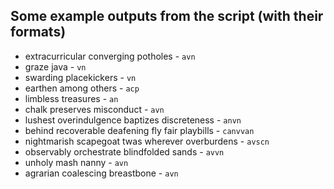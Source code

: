 ## Some example outputs from the script (with their formats)
* extracurricular converging potholes - `avn`
* graze java - `vn`
* swarding placekickers - `vn`
* earthen among others - `acp`
* limbless treasures - `an`
* chalk preserves misconduct - `avn`
* lushest overindulgence baptizes discreteness - `anvn`
* behind recoverable deafening fly fair playbills - `canvvan`
* nightmarish scapegoat twas wherever overburdens - `avscn`
* observably orchestrate blindfolded sands - `avvn`
* unholy mash nanny - `avn`
* agrarian coalescing breastbone - `avn`